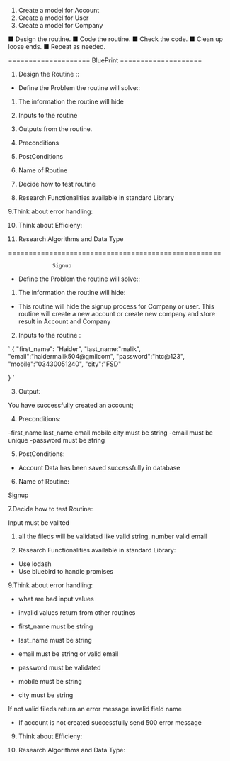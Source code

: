 1. Create a model for Account
2. Create a model for User
3. Create a model for Company



■ Design the routine.
■ Code the routine.
■ Check the code.
■ Clean up loose ends.
■ Repeat as needed.

==================== BluePrint   ====================

1. Design the Routine ::

- Define the Problem the routine will solve::

 1. The information the routine will hide

 2. Inputs to the routine 

 3. Outputs from the routine.

 4. Preconditions

 5. PostConditions

 6. Name of Routine

 7. Decide how to test routine

 8. Research Functionalities available in standard Library

 9.Think about error handling:

10. Think about Efficieny:
 
 11. Research Algorithms and Data Type

 ====================================================

                  Signup


 - Define the Problem the routine will solve::

 
 1. The information the routine will hide:

 - This routine will hide the signup process for Company
 or user. This routine will create a new account or
 create new company and store result in Account and Company

 
 2. Inputs to the routine :

 `
  {
    "first_name": "Haider",
    "last_name:"malik",
    "email":"haidermalik504@gmilcom",
    "password":"htc@123",
    "mobile":"03430051240",
    "city":"FSD"

  }
  `

3. Output:
  
You have successfully created an account;

4. Preconditions:

-first_name last_name email mobile city must be string
-email must be unique
-password must be string

 5. PostConditions:

 - Account Data has been saved successfully in database

6. Name of Routine:

Signup

7.Decide how to test Routine:

Input must be valited

1. all the fileds will be validated like valid string, number
valid email


8. Research Functionalities available in standard Library:

 - Use lodash
 - Use bluebird to handle promises

 9.Think about error handling:

- what are bad input values
- invalid values return from other routines

 - first_name must be string
 - last_name must be string
 - email must be string or valid email
 - password must be validated
 - mobile must be string
 - city must be string

 If not valid fileds return an error message invalid field name

- If account is not created successfully send 500 error message

9. Think about Efficieny:

10. Research Algorithms and Data Type: